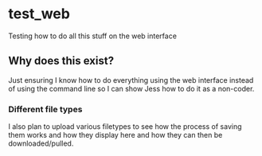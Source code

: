 # test_web
Testing how to do all this stuff on the web interface

## Why does this exist?
Just ensuring I know how to do everything using the web interface instead of using the command line so I can show Jess how to do it as a non-coder.

### Different file types
I also plan to upload various filetypes to see how the process of saving them works and how they display here and how they can then be downloaded/pulled.
